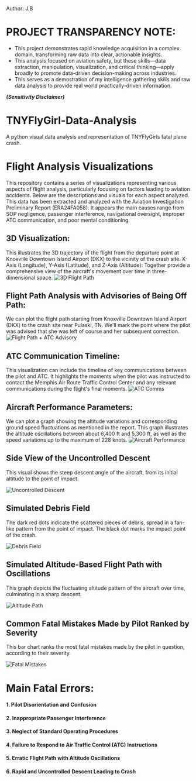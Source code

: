 Author: J.B
# PROJECT TRANSPARENCY NOTE:
- This project demonstrates rapid knowledge acquisition in a complex domain, transforming raw data into clear, actionable insights.
- This analysis focused on aviation safety, but these skills—data extraction, manipulation, visualization, and critical thinking—apply broadly to promote data-driven decision-making across industries.
- This serves as a demostration of my intelligence gathering skills and raw data analysis to provide real world practically-driven information.


_**(Sensitivity Disclaimer)**_

# TNYFlyGirl-Data-Analysis
A python visual data analysis and representation of TNYFlyGirls fatal plane crash.
# Flight Analysis Visualizations


This repository contains a series of visualizations representing various aspects of flight analysis, particularly focusing on factors leading to aviation accidents. Below are the descriptions and visuals for each aspect analyzed. This data has been extracted and analyzed with the Aviation Investigation Preliminary Report (ERA24FA058). It appears the main causes range from SOP negligence, passenger interference, navigational oversight, improper ATC communication, and poor mental conditioning.

## 3D Visualization:
This illustrates the 3D trajectory of the flight from the departure point at Knoxville Downtown Island Airport (DKX) to the vicinity of the crash site.
X-Axis (Longitude), Y-Axis (Latitude), and Z-Axis (Altitude): Together provide a comprehensive view of the aircraft's movement over time in three-dimensional space.
![3D Flight Path](3d-flight-path.png)

## Flight Path Analysis with Advisories of Being Off Path:
We can plot the flight path starting from Knoxville Downtown Island Airport (DKX) to the crash site near Pulaski, TN.
We'll mark the point where the pilot was advised that she was left of course and her subsequent correction.
![Flight Path + ATC Advisory](ATC-path-advisory.png)

## ATC Communication Timeline:
This visualization can include the timeline of key communications between the pilot and ATC.
It highlights the moments when the pilot was instructed to contact the Memphis Air Route Traffic Control Center and any relevant communications during the flight's final moments.
![ATC Comms](ATC-comms.png)

## Aircraft Performance Parameters:
We can plot a graph showing the altitude variations and corresponding ground speed fluctuations as mentioned in the report.
This graph illustrates the altitude oscillations between about 6,400 ft and 5,300 ft, as well as the speed variations up to the maximum of 228 knots.
![Aircraft Performance](aircraft-performance.png)

## Side View of the Uncontrolled Descent
This visual shows the steep descent angle of the aircraft, from its initial altitude to the point of impact.

![Uncontrolled Descent](descent-.png)

## Simulated Debris Field
The dark red dots indicate the scattered pieces of debris, spread in a fan-like pattern from the point of impact. The black dot marks the impact point of the crash.

![Debris Field](debris_field_image.png)

## Simulated Altitude-Based Flight Path with Oscillations
This graph depicts the fluctuating altitude pattern of the aircraft over time, culminating in a sharp descent.

![Altitude Path](flight-path.png)

## Common Fatal Mistakes Made by Pilot Ranked by Severity
This bar chart ranks the most fatal mistakes made by the pilot in question, according to their severity.

![Fatal Mistakes](failure-observations.png)

# Main Fatal Errors:
#### 1. Pilot Disorientation and Confusion
#### 2. Inappropriate Passenger Interference
#### 3. Neglect of Standard Operating Procedures
#### 4. Failure to Respond to Air Traffic Control (ATC) Instructions
#### 5. Erratic Flight Path with Altitude Oscillations
#### 6. Rapid and Uncontrolled Descent Leading to Crash
